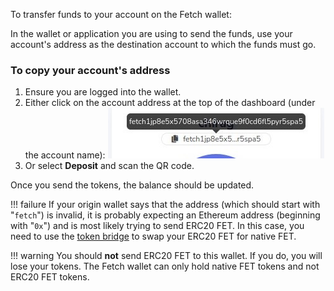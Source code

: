 To transfer funds to your account on the Fetch wallet:

In the wallet or application you are using to send the funds, use your account's address as the destination account to which the funds must go.

### To copy your account's address

1. Ensure you are logged into the wallet.
2. Either click on the account address at the top of the dashboard (under the account name):
![Copy active account address](images/address_copy.jpg)
3. Or select **Deposit** and scan the QR code.

Once you send the tokens, the balance should be updated.

!!! failure
    If your origin wallet says that the address (which should start with "`fetch`") is invalid, it is probably expecting an Ethereum address (beginning with "`0x`") and is most likely trying to send ERC20 FET. In this case, you need to use the [token bridge](https://token-bridge.fetch.ai/) to swap your ERC20 FET for native FET.

!!! warning
    You should **not** send ERC20 FET to this wallet. If you do, you will lose your tokens. The Fetch wallet can only hold native FET tokens and not ERC20 FET tokens.